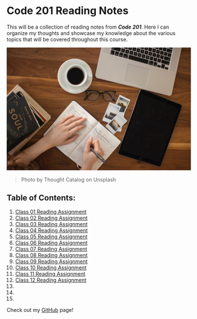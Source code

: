 # Code 201 Reading Notes
This will be a collection of reading notes from ***Code 201***. Here I can organize my thoughts and showcase my knowledge about the various topics that will be covered throughout this course.

![Reading Notes Intro](images/reading-notes.jpg)
> Photo by Thought Catalog on Unsplash

## Table of Contents:
1. [Class 01 Reading Assignment](https://penjoe.github.io/reading-notes/class-01)
2. [Class 02 Reading Assignment](https://penjoe.github.io/reading-notes/class-02)
3. [Class 03 Reading Assignment](https://penjoe.github.io/reading-notes/class-03)
4. [Class 04 Reading Assignment](https://penjoe.github.io/reading-notes/class-04)
5. [Class 05 Reading Assignment](https://penjoe.github.io/reading-notes/class-05)
6. [Class 06 Reading Assignment](https://penjoe.github.io/reading-notes/class-06)
7. [Class 07 Reading Assignment](https://penjoe.github.io/reading-notes/class-07)
8. [Class 08 Reading Assignment](https://penjoe.github.io/reading-notes/class-08)
9. [Class 09 Reading Assignment](https://penjoe.github.io/reading-notes/class-09)
10. [Class 10 Reading Assignment](https://penjoe.github.io/reading-notes/class-10)
11. [Class 11 Reading Assignment](https://penjoe.github.io/reading-notes/class-11)
12. [Class 12 Reading Assignment](https://penjoe.github.io/reading-notes/class-12)
13. 
14. 
15. 

Check out my [GitHub](https://github.com/penjoe) page!
